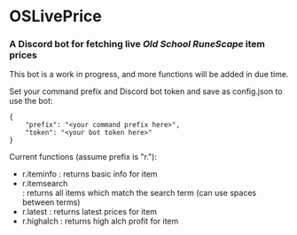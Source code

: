 # OSLivePrice

### A Discord bot for fetching live *Old School RuneScape* item prices

This bot is a work in progress, and more functions will be added in due time.

Set your command prefix and Discord bot token and save as config.json to use the bot:

```
{
    "prefix": "<your command prefix here>",
    "token": "<your bot token here>"
}
```

Current functions (assume prefix is "r."):
* r.iteminfo <id>: returns basic info for item
* r.itemsearch <search term>: returns all items which match the search term (can use spaces between terms)
* r.latest <id>: returns latest prices for item
* r.highalch <id>: returns high alch profit for item